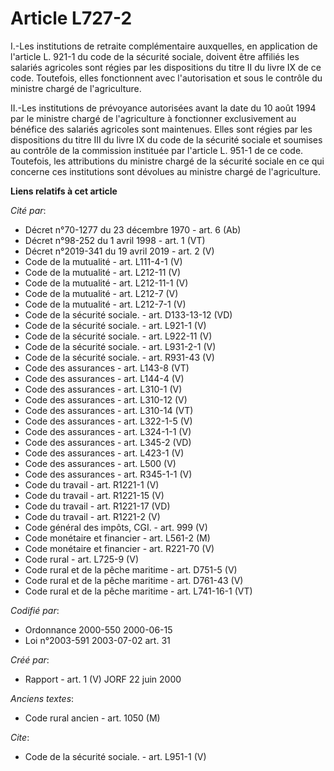 # Article L727-2

I.-Les institutions de retraite complémentaire auxquelles, en application de l'article L. 921-1 du code de la sécurité
sociale, doivent être affiliés les salariés agricoles sont régies par les dispositions du titre II du livre IX de ce code.
Toutefois, elles fonctionnent avec l'autorisation et sous le contrôle du ministre chargé de l'agriculture. 

II.-Les institutions de prévoyance autorisées avant la date du 10 août 1994 par le ministre chargé de l'agriculture à
fonctionner exclusivement au bénéfice des salariés agricoles sont maintenues. Elles sont régies par les dispositions du titre
III du livre IX du code de la sécurité sociale et soumises au contrôle de la commission instituée par l'article L. 951-1 de
ce code. Toutefois, les attributions du ministre chargé de la sécurité sociale en ce qui concerne ces institutions sont
dévolues au ministre chargé de l'agriculture.

**Liens relatifs à cet article**

_Cité par_:

  - Décret n°70-1277 du 23 décembre 1970 - art. 6 (Ab)
  - Décret n°98-252 du 1 avril 1998 - art. 1 (VT)
  - Décret n°2019-341 du 19 avril 2019 - art. 2 (V)
  - Code de la mutualité - art. L111-4-1 (V)
  - Code de la mutualité - art. L212-11 (V)
  - Code de la mutualité - art. L212-11-1 (V)
  - Code de la mutualité - art. L212-7 (V)
  - Code de la mutualité - art. L212-7-1 (V)
  - Code de la sécurité sociale. - art. D133-13-12 (VD)
  - Code de la sécurité sociale. - art. L921-1 (V)
  - Code de la sécurité sociale. - art. L922-11 (V)
  - Code de la sécurité sociale. - art. L931-2-1 (V)
  - Code de la sécurité sociale. - art. R931-43 (V)
  - Code des assurances - art. L143-8 (VT)
  - Code des assurances - art. L144-4 (V)
  - Code des assurances - art. L310-1 (V)
  - Code des assurances - art. L310-12 (V)
  - Code des assurances - art. L310-14 (VT)
  - Code des assurances - art. L322-1-5 (V)
  - Code des assurances - art. L324-1-1 (V)
  - Code des assurances - art. L345-2 (VD)
  - Code des assurances - art. L423-1 (V)
  - Code des assurances - art. L500 (V)
  - Code des assurances - art. R345-1-1 (V)
  - Code du travail - art. R1221-1 (V)
  - Code du travail - art. R1221-15 (V)
  - Code du travail - art. R1221-17 (VD)
  - Code du travail - art. R1221-2 (V)
  - Code général des impôts, CGI. - art. 999 (V)
  - Code monétaire et financier - art. L561-2 (M)
  - Code monétaire et financier - art. R221-70 (V)
  - Code rural - art. L725-9 (V)
  - Code rural et de la pêche maritime - art. D751-5 (V)
  - Code rural et de la pêche maritime - art. D761-43 (V)
  - Code rural et de la pêche maritime - art. L741-16-1 (VT)

_Codifié par_:

  - Ordonnance 2000-550 2000-06-15
  - Loi n°2003-591 2003-07-02 art. 31

_Créé par_:

  - Rapport - art. 1 (V) JORF 22 juin 2000

_Anciens textes_:

  - Code rural ancien - art. 1050 (M)

_Cite_:

  - Code de la sécurité sociale. - art. L951-1 (V)
